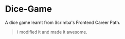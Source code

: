 # Dice-Game
A dice game learnt from Scrimba's Frontend Career Path.
> i modified it and made it awesome.
